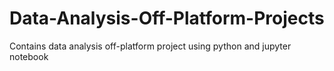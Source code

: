 # Data-Analysis-Off-Platform-Projects
 Contains data analysis off-platform project using python and jupyter notebook
